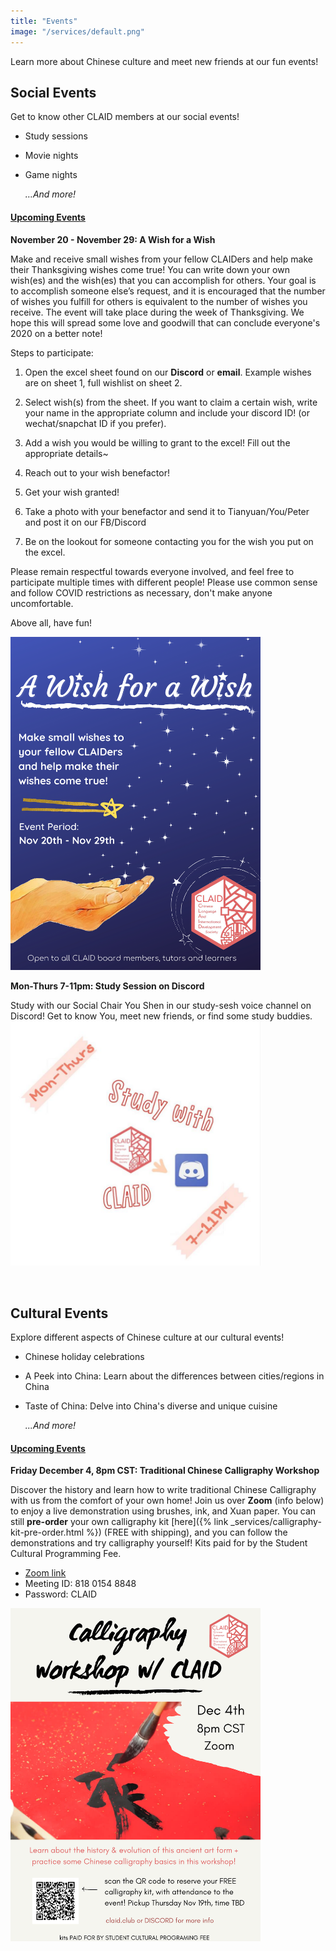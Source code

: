 ```yaml
---
title: "Events"
image: "/services/default.png"
---
```

<style>
@media screen and (max-width: 800px) {
  #div-desktop {
    width: 100%;
  }
}
</style>

Learn more about Chinese culture and meet new friends at our fun events!

## __Social Events__

Get to know other CLAID members at our social events!

- Study sessions
- Movie nights
- Game nights

    *…And more!*

#### <u>Upcoming Events</u>
<p></p>

**November 20 - November 29: A Wish for a Wish**

Make and receive small wishes from your fellow CLAIDers and help make their Thanksgiving wishes come true! You can write down your own wish(es) and the wish(es) that you can accomplish for others. Your goal is to accomplish someone else’s request, and it is encouraged that the number of wishes you fulfill for others is equivalent to the number of wishes you receive. The event will take place during the week of Thanksgiving. We hope this will spread some love and goodwill that can conclude everyone's 2020 on a better note! 

Steps to participate:

1. Open the excel sheet found on our **Discord** or **email**. Example wishes are on sheet 1, full wishlist on sheet 2.

2. Select wish(s) from the sheet. If you want to claim a certain wish, write your name in the appropriate column and include your discord ID! (or wechat/snapchat ID if you prefer).

3. Add a wish you would be willing to grant to the excel! Fill out the appropriate details~

3. Reach out to your wish benefactor!

4. Get your wish granted!

5. Take a photo with your benefactor and send it to Tianyuan/You/Peter and post it on our FB/Discord

6. Be on the lookout for someone contacting you for the wish you put on the excel.

Please remain respectful towards everyone involved, and feel free to participate multiple times with different people! Please use common sense and follow COVID restrictions as necessary, don't make anyone uncomfortable. 

Above all, have fun!

<img src="/images/services/a-wish-for-a-wish.png" id="div-desktop" alt="A Wish for a Wish" width="400"/>

<br>

**Mon-Thurs 7-11pm: Study Session on Discord**

Study with our Social Chair You Shen in our study-sesh voice channel on Discord! Get to know You, meet new friends, or find some study buddies.
<img src="/images/services/study-session.png" id="div-desktop" alt="Study Session" width="400"/>

<br>

## __Cultural Events__

Explore different aspects of Chinese culture at our cultural events!

- Chinese holiday celebrations
- A Peek into China: Learn about the differences between cities/regions in China
- Taste of China: Delve into China's diverse and unique cuisine
    
    *...And more!*

#### <u>Upcoming Events</u>
<p></p>

**Friday December 4, 8pm CST: Traditional Chinese Calligraphy Workshop**

Discover the history and learn how to write traditional Chinese Calligraphy with us from the comfort of your own home! Join us over **Zoom** (info below) to enjoy a live demonstration using brushes, ink, and Xuan paper. You can still **pre-order** your own calligraphy kit [here]({% link _services/calligraphy-kit-pre-order.html %}) (FREE with shipping), and you can follow the demonstrations and try calligraphy yourself! Kits paid for by the Student Cultural Programming Fee.

- [Zoom link](<https://illinois.zoom.us/j/81801548848?pwd=aHBqT1cxZkhIczZTbXR1SUluWm51QT09>)
- Meeting ID: 818 0154 8848
- Password: CLAID

<img src="/images/services/calligraphy_workshop_5.png" id="div-desktop" alt="Study Session" width="400"/>

